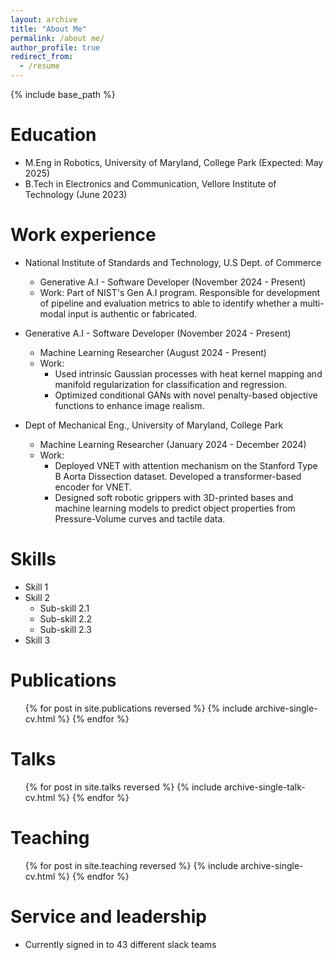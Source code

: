 ```yaml
---
layout: archive
title: "About Me"
permalink: /about me/
author_profile: true
redirect_from:
  - /resume
---
```


{% include base_path %}

Education
======
* M.Eng in Robotics, University of Maryland, College Park (Expected: May 2025)
* B.Tech in Electronics and Communication, Vellore Institute of Technology (June 2023)


Work experience
======
* National Institute of Standards and Technology, U.S Dept. of Commerce
  * Generative A.I - Software Developer (November 2024 - Present)
  * Work: Part of NIST's Gen A.I program. Responsible for development of pipeline and evaluation metrics to able to identify whether a multi-modal input is authentic or fabricated.

* Generative A.I - Software Developer (November 2024 - Present)
  * Machine Learning Researcher (August 2024 - Present)
  * Work: 
     * Used intrinsic Gaussian processes with heat kernel mapping and manifold regularization for classification and regression. 
     * Optimized conditional GANs with novel penalty-based objective functions to enhance image realism.

* Dept of Mechanical Eng., University of Maryland, College Park
  * Machine Learning Researcher (January 2024 - December 2024)
  * Work: 
    * Deployed VNET with attention mechanism on the Stanford Type B Aorta Dissection dataset. Developed a transformer-based encoder for VNET. 
    * Designed soft robotic grippers with 3D-printed bases and machine learning models to predict object properties from Pressure-Volume curves and tactile data.
  
Skills
======
* Skill 1
* Skill 2
  * Sub-skill 2.1
  * Sub-skill 2.2
  * Sub-skill 2.3
* Skill 3

Publications
======
  <ul>{% for post in site.publications reversed %}
    {% include archive-single-cv.html %}
  {% endfor %}</ul>
  
Talks
======
  <ul>{% for post in site.talks reversed %}
    {% include archive-single-talk-cv.html  %}
  {% endfor %}</ul>
  
Teaching
======
  <ul>{% for post in site.teaching reversed %}
    {% include archive-single-cv.html %}
  {% endfor %}</ul>
  
Service and leadership
======
* Currently signed in to 43 different slack teams
